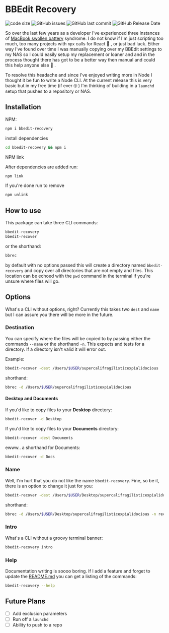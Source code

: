 # BBEdit Recovery

<!-- https://codeclimate.com/ -->
<!-- ![Code Climate coverage](https://img.shields.io/codeclimate/coverage/codingChewie/bbedit-recovery) -->

![code size](https://img.shields.io/github/languages/code-size/codingChewie/bbedit-recovery) ![GitHub issues](https://img.shields.io/github/issues/codingChewie/bbedit-recovery) ![GitHub last commit](https://img.shields.io/github/last-commit/codingChewie/bbedit-recovery) ![GitHub Release Date](https://img.shields.io/github/release-date/codingChewie/bbedit-recovery)

So over the last few years as a developer I've experienced three instances of [MacBook swollen battery](https://www.consumerreports.org/laptop-computers/some-macbook-pro-batteries-can-swell-what-you-need-to-know/) syndrome. I do not know if I'm just scripting too much, too many projects with `npx` calls for React :zany_face: , or just bad luck. Either way I've found over time I was manually copying over my BBEdit settings to my NAS so I could easily setup my replacement or loaner and and in the process thought there has got to be a better way then manual and could this help anyone else :thinking: .

To resolve this headache and since I've enjoyed writing more in Node I thought it be fun to write a Node CLI. At the current release this is very basic but in my free time (if ever :roll_eyes: ) I'm thinking of building in a `launchd` setup that pushes to a repository or NAS.

## Installation

NPM:

```bash
npm i bbedit-recovery
```

install dependencies

```bash
cd bbedit-recovery && npm i
```

NPM link

After dependencies are added run:

```bash
npm link
```

If you're done run to remove

```bash
npm unlink
```

## How to use

This package can take three CLI commands:

```bash
bbedit-recovery
bbedit-recover
```

or the shorthand:

```bash
bbrec
```

by default with no options passed this will create a directory named `bbedit-recovery` and copy over all directories that are not empty and files. This location can be echoed with the `pwd` command in the terminal if you're unsure where files will go.

## Options

What's a CLI without options, right? Currently this takes two `dest` and `name` but I can assure you there will be more in the future.

### Destination

You can specify where the files will be copied to by passing either the commands `--name` or the shorthand `-n`. This expects and tests for a directory. If a directory isn't valid it will error out.

Example:

```bash
bbedit-recover -dest /Users/$USER/supercalifragilisticexpialidocious
```

shorthand:

```bash
bbrec -d /Users/$USER/supercalifragilisticexpialidocious
```

#### Desktop and Documents

If you'd like to copy files to your **Desktop** directory:

```bash
bbedit-recover -d Desktop
```

If you'd like to copy files to your **Documents** directory:

```bash
bbedit-recover -dest Documents
```

ewww.. a shorthand for Documents:

```bash
bbedit-recover -d Docs
```

### Name

Well, I'm hurt that you do not like the name `bbedit-recovery`. Fine, so be it, there is an option to change it just for you:

```bash
bbedit-recover -dest /Users/$USER/Desktop/supercalifragilisticexpialidocious -name recovery
```

shorthand:

```bash
bbrec -d /Users/$USER/Desktop/supercalifragilisticexpialidocious -n recover
```

### Intro

What's a CLI without a groovy terminal banner:

```bash
bbedit-recovery intro
```

### Help

Documentation writing is soooo boring. If I add a feature and forget to update the [README.md](https://github.com/codingChewie/bbedit-recovery/edit/main/README.md) you can get a listing of the commands:

```bash
bbedit-recovery --help
```

## Future Plans

- [ ] Add exclusion parameters
- [ ] Run off a `launchd`
- [ ] Ability to push to a repo
